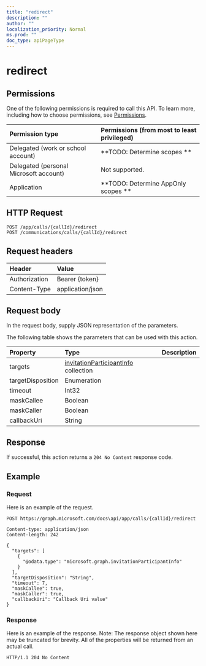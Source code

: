 ```yaml
---
title: "redirect"
description: ""
author: ""
localization_priority: Normal
ms.prod: ""
doc_type: apiPageType
---
```


# redirect



## Permissions
One of the following permissions is required to call this API. To learn more, including how to choose permissions, see [Permissions](/concepts/permissions-reference.md).

|Permission type|Permissions (from most to least privileged)|
|:---|:---|
|Delegated (work or school account)|**TODO: Determine scopes **|
|Delegated (personal Microsoft account)|Not supported.|
|Application|**TODO: Determine AppOnly scopes **|

## HTTP Request
<!-- {
  "blockType": "ignored"
}
-->
``` http
POST /app/calls/{callId}/redirect
POST /communications/calls/{callId}/redirect
```

## Request headers
|Header|Value|
|:---|:---|
|Authorization|Bearer {token}|
|Content-Type|application/json|

## Request body
In the request body, supply JSON representation of the parameters.

The following table shows the parameters that can be used with this action.

|Property|Type|Description|
|:---|:---|:---|
|targets|[invitationParticipantInfo](../resources/invitationParticipantInfo.md) collection||
|targetDisposition|Enumeration||
|timeout|Int32||
|maskCallee|Boolean||
|maskCaller|Boolean||
|callbackUri|String||



## Response
If successful, this action returns a `204 No Content` response code.

## Example

### Request
Here is an example of the request.
<!-- {
  "blockType": "request",
  "name": "call_redirect"
}
-->
``` http
POST https://graph.microsoft.com/docs\api/app/calls/{callId}/redirect

Content-type: application/json
Content-length: 242

{
  "targets": [
    {
      "@odata.type": "microsoft.graph.invitationParticipantInfo"
    }
  ],
  "targetDisposition": "String",
  "timeout": 7,
  "maskCallee": true,
  "maskCaller": true,
  "callbackUri": "Callback Uri value"
}
```

### Response
Here is an example of the response. Note: The response object shown here may be truncated for brevity. All of the properties will be returned from an actual call.
<!-- {
  "blockType": "response",
  "truncated": true
}
-->
``` http
HTTP/1.1 204 No Content
```

